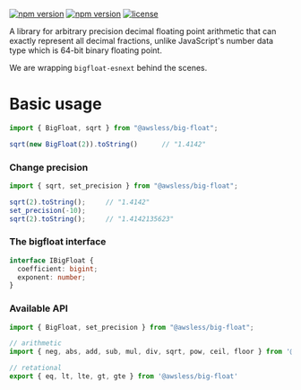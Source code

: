 
[![npm version](https://img.shields.io/npm/dw/@awsless/big-float)](https://www.npmjs.org/package/@awsless/big-float)
[![npm version](https://img.shields.io/npm/v/@awsless/big-float.svg?style=flat-square)](https://www.npmjs.org/package/@awsless/big-float)
[![license](https://img.shields.io/badge/license-MIT-brightgreen)](LICENSE)

A library for arbitrary precision decimal floating point arithmetic that can exactly represent all decimal fractions,
unlike JavaScript's number data type which is 64-bit binary floating point.

We are wrapping ```bigfloat-esnext``` behind the scenes.

# Basic usage
```ts
import { BigFloat, sqrt } from "@awsless/big-float";

sqrt(new BigFloat(2)).toString()      // "1.4142"
```

### Change precision
```ts
import { sqrt, set_precision } from "@awsless/big-float";

sqrt(2).toString();     // "1.4142"
set_precision(-10);
sqrt(2).toString();     // "1.4142135623"
```

### The bigfloat interface
```ts
interface IBigFloat {
  coefficient: bigint;
  exponent: number;
}
```

### Available API
```ts
import { BigFloat, set_precision } from "@awsless/big-float";

// arithmetic
import { neg, abs, add, sub, mul, div, sqrt, pow, ceil, floor } from '@awsless/big-float'

// retational
export { eq, lt, lte, gt, gte } from '@awsless/big-float'
```

